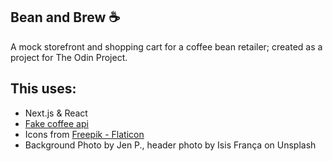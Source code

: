 ## Bean and Brew ☕️
A mock storefront and shopping cart for a coffee bean retailer; created as a project for The Odin Project.

## This uses:
* Next.js & React
* [Fake coffee api](https://fake-coffee-api.vercel.app/)
* Icons from [Freepik - Flaticon](https://www.flaticon.com/free-icons)
*  Background Photo by Jen P., header photo by Isis França on Unsplash
